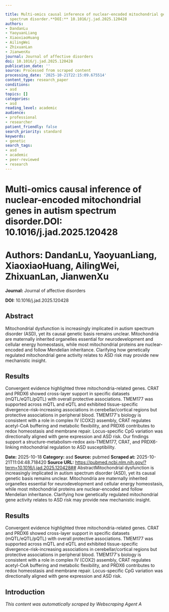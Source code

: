 ```yaml
---

title: Multi-omics causal inference of nuclear-encoded mitochondrial genes in autism
  spectrum disorder.**DOI:** 10.1016/j.jad.2025.120428
authors:
- DandanLu
- YaoyuanLiang
- XiaoxiaoHuang
- AilingWei
- ZhixuanLan
- JianwenXu
journal: Journal of affective disorders
doi: 10.1016/j.jad.2025.120428
publication_date: ''
source: Processed from scraped content
processing_date: '2025-10-21T22:15:09.675514'
content_type: research_paper
conditions:
- asd
topics: []
categories:
- asd
reading_level: academic
audience:
- professional
- researcher
patient_friendly: false
search_priority: standard
keywords:
- genetic
search_tags:
- asd
- academic
- peer-reviewed
- research
---
```




# Multi-omics causal inference of nuclear-encoded mitochondrial genes in autism spectrum disorder.**DOI:** 10.1016/j.jad.2025.120428

# **Authors:** DandanLu, YaoyuanLiang, XiaoxiaoHuang, AilingWei, ZhixuanLan, JianwenXu

**Journal:** Journal of affective disorders

**DOI:** 10.1016/j.jad.2025.120428

## Abstract

Mitochondrial dysfunction is increasingly implicated in autism spectrum disorder (ASD), yet its causal genetic basis remains unclear. Mitochondria are maternally inherited organelles essential for neurodevelopment and cellular energy homeostasis, while most mitochondrial proteins are nuclear-encoded and follow Mendelian inheritance. Clarifying how genetically regulated mitochondrial gene activity relates to ASD risk may provide new mechanistic insight.
## Results
Convergent evidence highlighted three mitochondria-related genes. CRAT and PRDX6 showed cross-layer support in specific datasets (mQTL/eQTL/pQTL) with overall protective associations. TMEM177 was supported across mQTL and eQTL and exhibited tissue-specific divergence-risk-increasing associations in cerebellar/cortical regions but protective associations in peripheral blood. TMEM177's biology is consistent with a role in complex IV (COX2) assembly, CRAT regulates acetyl-CoA buffering and metabolic flexibility, and PRDX6 contributes to redox homeostasis and membrane repair. Locus-specific CpG variation was directionally aligned with gene expression and ASD risk.
Our findings support a structure-metabolism-redox axis-TMEM177, CRAT, and PRDX6-linking mitochondrial regulation to ASD susceptibility.

**Date:** 2025-10-18
**Category:** asd
**Source:** pubmed
**Scraped at:** 2025-10-21T11:04:48.718420
**Source URL:** https://pubmed.ncbi.nlm.nih.gov/?term=10.1016/j.jad.2025.120428## AbstractMitochondrial dysfunction is increasingly implicated in autism spectrum disorder (ASD), yet its causal genetic basis remains unclear. Mitochondria are maternally inherited organelles essential for neurodevelopment and cellular energy homeostasis, while most mitochondrial proteins are nuclear-encoded and follow Mendelian inheritance. Clarifying how genetically regulated mitochondrial gene activity relates to ASD risk may provide new mechanistic insight.
## Results
Convergent evidence highlighted three mitochondria-related genes. CRAT and PRDX6 showed cross-layer support in specific datasets (mQTL/eQTL/pQTL) with overall protective associations. TMEM177 was supported across mQTL and eQTL and exhibited tissue-specific divergence-risk-increasing associations in cerebellar/cortical regions but protective associations in peripheral blood. TMEM177's biology is consistent with a role in complex IV (COX2) assembly, CRAT regulates acetyl-CoA buffering and metabolic flexibility, and PRDX6 contributes to redox homeostasis and membrane repair. Locus-specific CpG variation was directionally aligned with gene expression and ASD risk.
## Introduction
*This content was automatically scraped by Webscraping Agent A*
